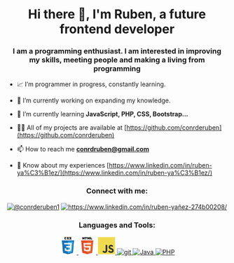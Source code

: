 <h1 align="center">Hi there 👋, I'm Ruben, a future frontend developer </h1>
<h3 align="center">I am a programming enthusiast. 
I am interested in improving my skills, meeting people and making a living from programming</h3>

- 📈 I’m programmer in progress, constantly learning.

- 🔬 I’m currently working on expanding my knowledge.

- 🌱 I’m currently learning **JavaScript, PHP, CSS, Bootstrap...**

- 👨‍💻 All of my projects are available at [https://github.com/conrderuben](https://github.com/conrderuben)

- 📫 How to reach me **conrdruben@gmail.com**

- 📄 Know about my experiences [https://www.linkedin.com/in/ruben-ya%C3%B1ez/](https://www.linkedin.com/in/ruben-ya%C3%B1ez/)

<h3 align="center">Connect with me:</h3>
<p align="center">
<a href="https://twitter.com/@conrderuben1" target="blank"><img align="center" src="https://raw.githubusercontent.com/rahuldkjain/github-profile-readme-generator/master/src/images/icons/Social/twitter.svg" alt="@conrderuben1" height="30" width="40" /></a>
<a href="https://www.linkedin.com/in/ruben-ya%C3%B1ez/" target="blank"><img align="center" src="https://raw.githubusercontent.com/rahuldkjain/github-profile-readme-generator/master/src/images/icons/Social/linked-in-alt.svg" alt="https://www.linkedin.com/in/ruben-yañez-274b00208/" height="30" width="40" /></a>
</p>

<h3 align="center">Languages and Tools:</h3>
<div align="center">
<a href="https://www.w3schools.com/css/" target="_blank"> <img src="https://raw.githubusercontent.com/devicons/devicon/master/icons/css3/css3-original-wordmark.svg" alt="css3" width="40" height="40"/> </a>
<a href="https://www.w3.org/html/" target="_blank"> <img src="https://raw.githubusercontent.com/devicons/devicon/master/icons/html5/html5-original-wordmark.svg" alt="html5" width="40" height="40"/> </a>
<a href="https://developer.mozilla.org/en-US/docs/Web/JavaScript" target="_blank"> <img src="https://raw.githubusercontent.com/devicons/devicon/master/icons/javascript/javascript-original.svg" alt="javascript" width="40" height="40"/> </a>
<a href="https://git-scm.com/" target="_blank"> <img src="https://www.vectorlogo.zone/logos/git-scm/git-scm-icon.svg" alt="git" width="40" height="40"/> </a>
<a href="https://www.oracle.com/es/java/" target="_blank"> <img src="https://i.blogs.es/8d2420/650_1000_java/1366_2000.png" alt="Java" width="50" height="50"/> </a>
 <a href="https://www.php.net/manual/es/intro-whatis.php" target="_blank"> <img src="http://pngimg.com/uploads/php/php_PNG12.png" alt="PHP" width="60" height="40"/> </a>
  

</div>


